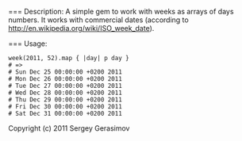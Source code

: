 === Description:
A simple gem to work with weeks as arrays of days numbers. It works with commercial dates (according to http://en.wikipedia.org/wiki/ISO_week_date).

=== Usage:

    week(2011, 52).map { |day| p day }
    # =>
    # Sun Dec 25 00:00:00 +0200 2011
    # Mon Dec 26 00:00:00 +0200 2011
    # Tue Dec 27 00:00:00 +0200 2011
    # Wed Dec 28 00:00:00 +0200 2011
    # Thu Dec 29 00:00:00 +0200 2011
    # Fri Dec 30 00:00:00 +0200 2011
    # Sat Dec 31 00:00:00 +0200 2011

Copyright (c) 2011 Sergey Gerasimov
